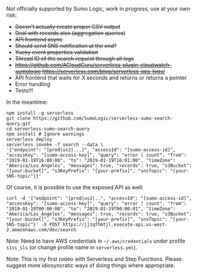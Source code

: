 Not officially supported by Sumo Logic, work in progress, use at your own risk:
- ~~Doesn't actually create proper CSV output~~
- ~~Deal with records also (aggregation queries)~~
- ~~API frontend async~~
- ~~Should send SNS notification at the end?~~
- ~~Yucky event properties validation~~
- ~~Thread ID of the search request through all logs~~
- ~~https://github.com/ACloudGuru/serverless-plugin-cloudwatch-sumologic https://serverless.com/blog/serverless-ops-logs/~~
- API frontend that waits for X seconds and returns or returns a pointer
- Error handling
- Tests!!!

In the meantime:

```
npm install -g serverless
git clone https://github.com/SumoLogic/serverless-sumo-search-query.git
cd serverless-sumo-search-query
npm install # Ignore warnings
serverless deploy
serverless invoke -f search --data \
'{"endpoint": "[prod|us2|...]", "accessId": "[sumo-access-id]", "accessKey": "[sumo-access-key]", "query": "error | count", "from": "2019-01-19T16:00:00", "to": "2019-01-19T16:01:00", "timeZone": "America/Los_Angeles", "messages": true, "records": true, "s3Bucket": "[your-bucket]", "s3KeyPrefix": "[your-prefix]", "snsTopic": "[your-SNS-topic"}}'
```

Of course, it is possible to use the exposed API as well:

```
curl -d '{"endpoint": "[prod|us2|..", "accessId": "[sumo-access-id]", "accessKey": "[sumo-access-key]", "query": "error | count", "from": "2019-01-19T00:00:00", "to": "2019-01-19T00:00:01", "timeZone": "America/Los_Angeles", "messages": true, "records": true, "s3Bucket": "[your-bucket]", "s3KeyPrefix": "[your-prefix]", "snsTopic": "[your-SNS-topic"}' -X POST https://jjzqfhmtjl.execute-api.us-west-2.amazonaws.com/dev/search
```

Note: Need to have AWS credentials in `~/.aws/credentials` under profile `s1ss_sls` 
(or change profile name in `serverless.yml`).

Note: This is my first rodeo with Serverless and Step Functions. Please suggest more idiosyncratic
ways of doing things where appropriate.
